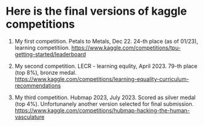# Here is the final versions of kaggle competitions

1. My first competition. Petals to Metals, Dec 22. 24-th place (as of 01/23), learning competitiion.
https://www.kaggle.com/competitions/tpu-getting-started/leaderboard

2. My second competition. LECR - learning equlity, April 2023. 79-th place (top 8%), bronze medal.
https://www.kaggle.com/competitions/learning-equality-curriculum-recommendations

3. My third competition. Hubmap 2023, July 2023. Scored as silver medal (top 4%). Unfortunanely another version selected for final submission.
https://www.kaggle.com/competitions/hubmap-hacking-the-human-vasculature
